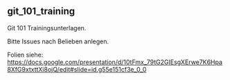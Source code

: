 ## git_101_training

Git 101 Trainingsunterlagen.

Bitte Issues nach Belieben anlegen.

Folien siehe: https://docs.google.com/presentation/d/10tFmx_79tG2GIEsgXErwe7K6Hpa8XfG9xtxttXi8ojQ/edit#slide=id.g55e151cf3e_0_0
